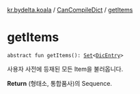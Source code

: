 [kr.bydelta.koala](../index.md) / [CanCompileDict](index.md) / [getItems](./get-items.md)

# getItems

`abstract fun getItems(): `[`Set`](https://kotlinlang.org/api/latest/jvm/stdlib/kotlin.collections/-set/index.html)`<`[`DicEntry`](../-dic-entry.md)`>`

사용자 사전에 등재된 모든 Item을 불러옵니다.

**Return**
(형태소, 통합품사)의 Sequence.


